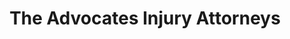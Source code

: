 ---
title: "The Advocates Injury Attorneys"
url: /bellingham/the-advocates-injury-attorneys/
shop: supermarket
---